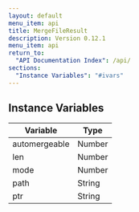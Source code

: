 ```yaml
---
layout: default
menu_item: api
title: MergeFileResult
description: Version 0.12.1
menu_item: api
return_to:
  "API Documentation Index": /api/
sections:
  "Instance Variables": "#ivars"
---
```


## <a name="ivars"></a>Instance Variables

| Variable | Type |
| --- | --- |
| <a name="automergeable"></a>automergeable | Number |
| <a name="len"></a>len | Number |
| <a name="mode"></a>mode | Number |
| <a name="path"></a>path | String |
| <a name="ptr"></a>ptr | String |


